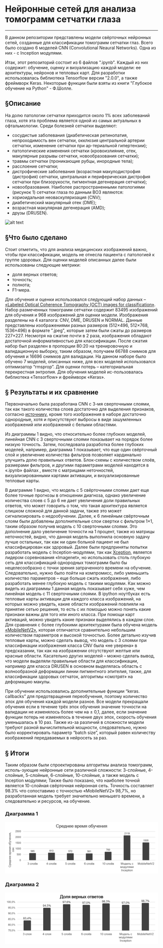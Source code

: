 # Нейронные сетей для анализа томограмм сетчатки глаза
***
В данном репозитории представлены модели свёрточных нейронных сетей, созданные для классификации томограмм сетчатки глаз. Всего было создано 6 моделей CNN (Convolutional Neaural Networks). Одна из них - с Inception модулями.

Итак, этот репозиторий состоит из 6 файлов ".ipynb". Каждый из них содержит: обучение, оценку и визуализацию каждой модели: ее архитектуры, нейронов и тепловых карт.
Для разработки использовалась библиотека Tensorflow версии "2.0.0", а также фреймворк Keras.
Некоторые функции были взяты из книги "Глубокое обучение на Python" - Ф.Шолле.

## §Описание
На долю патологии сетчатки приходится около 1% всех заболеваний глаза, хотя эта проблема является одной из самых актуальных в офтальмологии. Среди болезней сетчатки выделяют: 
-	сосудистые заболевания (диабетическая ретинопатия, непроходимость вен сетчатки, окклюзия центральной артерии сетчатки, изменение сетчатки при ар-териальной гипертензии);
-	патологические изменения сетчатки (кровоизлияние, отек, макулярные разрывы сетчатки, новообразования сетчатки);
-	травмы сетчатки (проникающие рубцы, инородные тела);
-	расслоение сетчатки;
-	дистрофические заболевания (возрастная макулодистрофия (дистрофия) сетчатки, центральная и периферическая дистрофия сетчатки при близорукости, пигментная дегенерация сетчатки);
-	новообразования.
Наиболее распространенными патологиями (рисунок 1) сетчатки глаза по данным ВОЗ являются:
-	хориоидальная неоваскуляризация (CNV);
-	диабетический макулярный отек (DME);
-	возрастная макулярная дегенерация (AMD);
-	друзы (DRUSEN).
 
![alt text](https://i.imgur.com/fSTeZMd.png "Особенности томограмм для патологий (CNV, DME, Drusen) и здоровой сетчатки")

## §Что было сделано
Стоит отметить, что для анализа медицинских изображений важно, чтобы при классификации, модель не отнесла пациента с патологией к группе здоровых.
Для оценки моделей описанных далее были использованы следующие метрики: 
- доля верных ответов;
- точность;
- полнота;
- F1-мера.

Для обучения и оценки использовался следующий набор данных – [«Labeled Optical Coherence Tomography (OCT) images for classification»](https://www.kaggle.com/paultimothymooney/kermany2018). Набор размеченных томограмм сетчатки содержит 83495 изображений для обучения и 968 изображений для оценки модели. Изображения разделены на 4 каталога: CNV, DME, DRUSEN и NORMAL. Данные представлены изображениями разных размеров (512×496, 512×768, 1536×496) в формате ".jpeg", которые затем были сжаты до размеров 227×227. Несмотря на сжатие почти в 2 раза, изображения обладают достаточной информативностью для классификации.
После сжатия набор был разделен в пропорции 80:20 на тренировочную и валидационную выборку, таким образом, получаем 66788 снимков для обучения и 16696 снимков для валидации. На данном наборе было обучено 7 моделей, описанных ниже, для всех моделей использовался оптимизатор “rmsprop”. Для оценки потерь – категориальная перекрестная энтропия. Для обучения моделей ис-пользовалась библиотека «Tensorflow» и фреймворк «Keras».

## § Результаты и их сравнение
Первоначально была разработана CNN с 3-мя сверточными слоями, так как такого количества слоев достаточно для выделения признаков, согласно [источнику](https://www.nature.com/articles/nature14539), кроме того изображения в наборе достаточно однородные, хотя и присутствуют выбросы в виде зашумленных изображений или изображений с белыми областями.

Из диаграммы 1 видно, что относительно более глубоких моделей, линейная CNN с 3 сверточными слоями показывает на порядок более низкую точность.  Затем, последовала разработка более глубоких моделей, например, диаграмма 1 показывает, что еще один свёрточный слой и увеличение количества фильтров позволяет кардинально улучшить долю правильных ответов. Блок-схемы с количеством слоёв, размерами фильтров, и другими параметрами моделей находятся в «.ipynb» файлах , вместе с матрицами неточностей, визуализированными картами активации, и визуализированные тепловые карты.

В диаграмме 1 видно, что модель с 5 свёрточными слоями дает еще более точные прогнозы в отношении диагноза, однако увеличение количества слоев с 5 до 6 не дает увеличения доли правильных ответов, что может говорить о том, что такая архитектура является слишком сложной для данной задачи, также это может сигнализировать о недообучении. Далее, к 6 линейным свёрточным слоям были добавлены дополнительные слои свертки с фильтром 1×1, таким образом получив модель с 10 сверточными слоями. Это дополнение дало увеличение точности на 1 процент, также из матрицы неточностей, видно, что данная модель выполнила основную задачу лучше остальных, так как ни один больной пациент не был классифицирован как здоровый. Далее были предприняты попытки разработать модель с Inception-модулями, так как [Xception](https://arxiv.org/abs/1610.02357), является лидером соревнования «Imagenet», но использовать столь глубокую сеть для классификаций однородных томограмм было бы нецелесообразно с точки зрения затраченного времени на обучение. Следовательно, нужно было пойти на компромисс, либо уменьшить количество параметров – еще больше сжать изображения, либо разработать менее глубокую модель с такими модулями. Как можно видеть из диаграммы 1 данная модель показывает себя хуже, чем линейная модель с 11 сверточными слоями. В ipython ноутбуках есть тепловые карты активации для каждого класса изображений, на которых можно увидеть, какие области изображений повлияли на принятие сетью решения, то есть с их помощью можно понять какие признаки важны для того или иного класса. При помощи карт активаций, можно увидеть какие признаки выделялись в каждом слое. Для сравнения с более глубокими архитектурами была обучена модель [«MobileNetV2»](https://arxiv.org/abs/1801.04381), которая отличается сравнительно небольшим количеством параметров и высокой точностью. Более детально изучив тепловые карты, можно сделать вывод, что модель с 3 слоями при классификации изображения класса CNV была «не уверена» в предсказании, так как на изображении отсутствуют желтые или красные области. Касательно других моделей – можно сделать вывод, что модели выделяли правильные области для классификации, например для класса DRUSEN в основном выделялась область с волнообразной деформации линии пигментного эпителия, также, для классификации здоровых сетчаток, алгоритмы «смотрят» на деформацию макулы. 

При обучении использовались дополнительные функции “keras. callbacks” для предотвращения переобучения, поэтому количество эпох для обучения каждой модели разное. Все модели прекращали обучения если в течение трёх эпох обучения значение точности на валидации не изменялось более чем на ± 0,1, далее, если значение функции потерь не изменялось в течение двух эпох, скорость обучения уменьшалась в 10 раз. Также из-за различий в сложности модели требуют разной вычислительной мощности, следовательно, нужно было корректировать параметр “batch size”, который равен количеству изображений передаваемых в нейросеть за раз.

## § Итоги
Таким образом были спроектированы алгоритмы анализа томограмм, исполь-зующие нейронные сети различной сложности: 3-слойные, 4-слойные, 5-слойные, 6-слойные, 10-слойные, а также модель с Inception модулями;
Также было показано, что наиболее точной является 10-слойная свёрточная нейронная сеть. Точность составляет 98.3% что сопоставимо с точностью «MobileNetV2» 98,7%, но разработанная модель требует значительно меньшего времени, а следовательно и ресурсов, на обучение.
 

### Диаграмма 1
![alt text](https://github.com/dmtryzarubin/CNN-Models-for-OCT-tomograms-classification/blob/master/imgs/%D0%92%D1%80%D0%B5%D0%BC%D1%8F%20%D0%BE%D0%B1%D1%83%D1%87%D0%B5%D0%BD%D0%B8%D1%8F.png "Диаграмма 2") 


### Диаграмма 2
![alt text](https://github.com/dmtryzarubin/CNN-Models-for-OCT-tomograms-classification/blob/master/imgs/%D0%94%D0%BE%D0%BB%D1%8F%20%D0%B2%D0%B5%D1%80%D0%BD%D1%8B%D1%85%20%D0%BE%D1%82%D0%B2%D0%B5%D1%82%D0%BE%D0%B2.png "Диаграмма 2")
